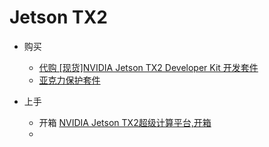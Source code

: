 # Jetson TX2

- 购买
    - [代购 [现货]NVIDIA Jetson TX2 Developer Kit 开发套件](https://item.taobao.com/item.htm?spm=a230r.1.14.4.5568ad7Eyvk4K&id=546715813647&ns=1&abbucket=19#detail)
    - [亚克力保护套件](https://item.taobao.com/item.htm?id=527046834983)
    
- 上手    
    - 开箱 [NVIDIA Jetson TX2超级计算平台,开箱](https://www.bilibili.com/video/av16606130/)
    -